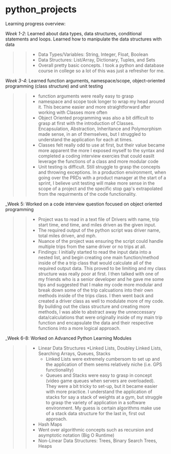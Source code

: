 # python_projects

Learning progress overview:

_Week 1-2_: Learned about data types, data structures, conditional statements and loops. Learned how to manipulate the data structures with data
>> * Data Types/Variables: String, Integer, Float, Boolean 
>> * Data Structures: List/Array, Dictionary, Tuples, and Sets
>> * Overall pretty basic concepts. I took a python and database course in college so a lot of this was just a refresher for me. 

_Week 3-4_: Learned function arguments, namespace/scope, object-oriented programming (class structure) and unit testing 
>> * function arguments were really easy to grasp 
>> * namespace and scope took longer to wrap my head around it. This became easier and more straightforward after working with Classes more often 
>> * Object Oriented programming was also a bit difficult to grasp at first with the introduction of Classes. Encapsulation, Abstraction, Inheritance and Polymorphism made sense, in an of themselves, but I struggled to understand the application for each at times. 
>> * Classes felt really odd to use at first, but their value became more apparent the more I exposed myself to the syntax and completed a coding interview exercies that could easilt leverage the functions of a class and more modular code 
>> * Unit testing is difficult. Still struggle to grasp the concepts and throwing exceptions. In a production environment, when going over the PRDs with a product manager at the start of a sprint, I believe unit testing will make more sense in the scope of a project and the specific stop gap's extrapolated from the requirments of the code functionality. 

_Week 5: Worked on a code interview question focused on object oriented programming  
>> * Project was to read in a text file of Drivers with name, trip start time, end time, and miles driven as the given input. 
>> * The required output of the python script was driver name, total miles driven, and mph. 
>> * Nuance of the project was ensuring the script could handle multiple trips from the same driver or no trips at all. 
>> * Findings: I initially started to read the input data into a nested list, and begin creating one main function/method inside of the a trip class that would calculate all of the required output data. This proved to be limiting and my class structure was really poor at first. I then talked with one of my friends who is a senior developer and he gave me some tips and suggested that I make my code more modular and break down some of the trip calcuations into their own methods inside of the trips class. I then went back and created a driver class as well to modulate more of my code. By building out the class structure and creating more methods, I was able to abstract away the unneccessary data/calculations that were originally inside of my main trip function and encapsulate the data and their respective functions into a more logical approach.   


_Week 6-8: Worked on Advanced Python Learning Modules
>> * Linear Data Structures 
>> 	*Linked Lists, Doubley Linked Lists, Searching Arrays, Queues, Stacks
>>  	* Linked Lists were extremely cumbersom to set up and the application of them seems relatively niche (i.e. GPS functionality)
>>  	* Queues and Stacks were easy to grasp in concept (video game queues when servers are overloaded). They were a bit tricky to set-up, but it became easier with more practice. I understand the application of stacks for say a stack of weights at a gym, but struggle to grasp the variety of application in a software environment. My guess is certain algorithms make use of a stack data structure for the last in, first out approach. 
>> * Hash Maps
>> * Went over algorithmic concepts such as recursion and asymptotic notation (Big O Runtime) 
>> * Non-Linear Data Structures: Trees, Binary Search Trees, Heaps
